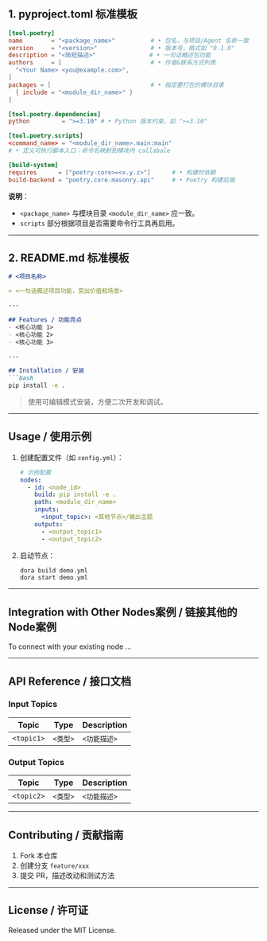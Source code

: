 

## 1. pyproject.toml 标准模板

```toml
[tool.poetry]
name        = "<package_name>"          # • 包名，与项目/Agent 名称一致
version     = "<version>"               # • 版本号，格式如 "0.1.0"
description = "<简短描述>"               # • 一句话概述包功能
authors     = [                         # • 作者&联系方式列表
  "<Your Name> <you@example.com>",
]
packages = [                            # • 指定要打包的模块目录
  { include = "<module_dir_name>" }
]

[tool.poetry.dependencies]
python         = ">=3.10" # • Python 版本约束，如 ">=3.10"

[tool.poetry.scripts]
<command_name> = "<module_dir_name>.main:main"  
# • 定义可执行脚本入口：命令名映射到模块内 callabale

[build-system]
requires      = ["poetry-core>=<x.y.z>"]      # • 构建时依赖
build-backend = "poetry.core.masonry.api"     # • Poetry 构建后端

```

**说明**：

* `<package_name>` 与模块目录 `<module_dir_name>` 应一致。
* `scripts` 部分根据项目是否需要命令行工具再启用。

---

## 2. README.md 标准模板

````markdown
# <项目名称>

> <一句话概述项目功能，突出价值和场景>

---

## Features / 功能亮点
- <核心功能 1>
- <核心功能 2>
- <核心功能 3>

---

## Installation / 安装
```bash
pip install -e .
````

> 使用可编辑模式安装，方便二次开发和调试。

---

## Usage / 使用示例

1. 创建配置文件（如 `config.yml`）：

   ```yaml
   # 示例配置
   nodes:
     - id: <node_id>
       build: pip install -e .
       path: <module_dir_name>
       inputs:
         <input_topic>: <其他节点>/输出主题
       outputs:
         - <output_topic1>
         - <output_topic2>
   ```
2. 启动节点：

   ```bash
   dora build demo.yml
   dora start demo.yml
   ```




---

## Integration with Other Nodes案例 / 链接其他的Node案例
To connect with your existing node ...

---

## API Reference / 接口文档
### Input Topics
| Topic         | Type            | Description                     |
|---------------|-----------------|---------------------------------|
| `<topic1>`    | `<类型>`        | `<功能描述>`                     |

### Output Topics
| Topic         | Type            | Description                     |
|---------------|-----------------|---------------------------------|
| `<topic2>`    | `<类型>`        | `<功能描述>`                     |

---

## Contributing / 贡献指南
1. Fork 本仓库
2. 创建分支 `feature/xxx`
3. 提交 PR，描述改动和测试方法

---

## License / 许可证
Released under the MIT License.



